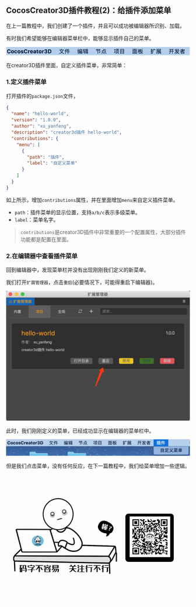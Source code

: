## CocosCreator3D插件教程(2)：给插件添加菜单

在上一篇教程中，我们创建了一个插件，并且可以成功被编辑器所识别、加载。

有时我们希望能够在编辑器菜单栏中，能够显示插件自己的菜单。

![](res/image-20201024161128525.png)

在creator3D插件里面，自定义插件菜单，非常简单：

### 1.定义插件菜单

打开插件的`package.json`文件，

```json
{
  "name": "hello-world",
  "version": "1.0.0",
  "author": "xu_yanfeng",
  "description": "creator3d插件 hello-world",
  "contributions": {
    "menu": [
      {
        "path": "插件",
        "label": "自定义菜单"
      }
    ]
  }
}
```

如上所示，增加`contributions`属性，并在里面增加`menu`来自定义插件菜单。

- `path`：插件菜单的显示位置，支持`a/b/c`表示多级菜单。
- `label`：菜单名字。

> `contributions`是creator3D插件中非常重要的一个配置属性，大部分插件功能都是配置在里面。

### 2.在编辑器中查看插件菜单

回到编辑器中，发现菜单栏并没有出现刚刚我们定义的新菜单。

我们打开`扩展管理器`，点击`重启`(必要情况下，可能得重启下编辑器)。

![](res/image-20201024163331297.png)

此时，我们刚刚定义的菜单，已经成功显示在编辑器的菜单栏中。

![](res/image-20201024163547741.png)

但是我们点击菜单，没有任何反应，在下一篇教程中，我们给菜单增加一些逻辑。

![](res/wx-guan-zhu-20201026231652837.gif)